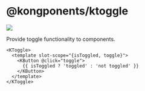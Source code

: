 # @kongponents/ktoggle

[![](https://img.shields.io/npm/v/@kongponents/ktoggle.svg?style=flat-square)](https://www.npmjs.com/package/@kongponents/ktoggle)

Provide toggle functionality to components.

```vue
<KToggle>
  <template slot-scope="{isToggled, toggle}">
    <KButton @click="toggle">
      {{ isToggled ? 'toggled' : 'not toggled' }}
    </KButton>
  </template>
</KToggle>
```
